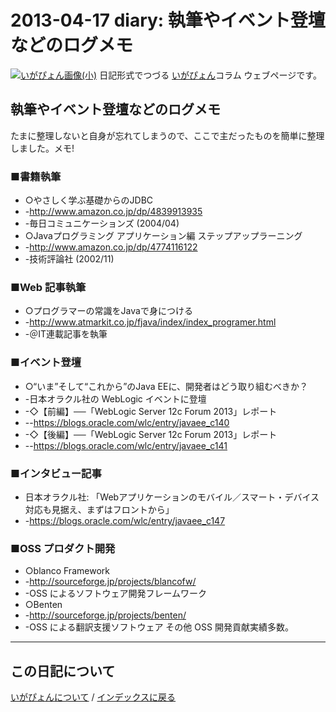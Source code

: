 2013-04-17 diary: 執筆やイベント登壇などのログメモ
=====================================================================================================
[![いがぴょん画像(小)](https://igapyon.github.io/diary/images/iga200306s.jpg "いがぴょん")](https://igapyon.github.io/diary/memo/memoigapyon.html) 日記形式でつづる [いがぴょん](https://igapyon.github.io/diary/memo/memoigapyon.html)コラム ウェブページです。

## 執筆やイベント登壇などのログメモ

たまに整理しないと自身が忘れてしまうので、ここで主だったものを簡単に整理しました。メモ!


### ■書籍執筆

* ○やさしく学ぶ基礎からのJDBC
* -http://www.amazon.co.jp/dp/4839913935
* -毎日コミュニケーションズ (2004/04) 
* ○Javaプログラミング アプリケーション編 ステップアップラーニング
* -http://www.amazon.co.jp/dp/4774116122
* -技術評論社 (2002/11)


### ■Web 記事執筆

* ○プログラマーの常識をJavaで身につける
* -http://www.atmarkit.co.jp/fjava/index/index_programer.html
* -＠IT連載記事を執筆


### ■イベント登壇

* ○“いま”そして“これから”のJava EEに、開発者はどう取り組むべきか？
* -日本オラクル社の WebLogic イベントに登壇
* -◇【前編】──「WebLogic Server 12c Forum 2013」レポート
* --https://blogs.oracle.com/wlc/entry/javaee_c140
* -◇【後編】──「WebLogic Server 12c Forum 2013」レポート
* --https://blogs.oracle.com/wlc/entry/javaee_c141


### ■インタビュー記事

* 日本オラクル社: 「Webアプリケーションのモバイル／スマート・デバイス対応も見据え、まずはフロントから」 
* -https://blogs.oracle.com/wlc/entry/javaee_c147


### ■OSS プロダクト開発

* ○blanco Framework
* -http://sourceforge.jp/projects/blancofw/
* -OSS によるソフトウェア開発フレームワーク
* ○Benten
* -http://sourceforge.jp/projects/benten/
* -OSS による翻訳支援ソフトウェア
その他 OSS 開発貢献実績多数。


----------------------------------------------------------------------------------------------------

## この日記について
[いがぴょんについて](http://www.igapyon.jp/igapyon/diary/memo/memoigapyon.html) / [インデックスに戻る](https://igapyon.github.io/diary/idxall.html)
